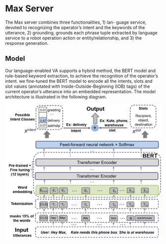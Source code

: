 # Max Server

The Max server combines three functionalities, 1) lan-
guage service, devoted to recognizing the operator’s intent
and the keywords of the utterance, 2) grounding, grounds
each phrase tuple extracted by language service to a robot
operation action or entity/relationship, and 3) the response
generation.

## Model
Our language-enabled VA supports a
hybrid method, the BERT model and rule-based keyword extraction, to achieve the recognition of the operator’s intent.
we fine-tuned the BERT model to encode all the intents, slots and slot values (annotated with Inside-Outside-Beginning 
(IOB) tags) of the current operator’s utterance into an embedded representation. The model architecture
is illustrated in the following diagram.

<img src="https://github.com/lcroy/Jetson_nano/blob/main/Image/BERT.png" width="600" />